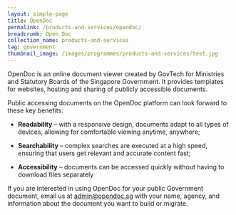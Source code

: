 ```yaml
---
layout: simple-page
title: OpenDoc
permalink: /products-and-services/opendoc/
breadcrumb: Open Doc
collection_name: products-and-services
tag: government
thumbnail_image: /images/programmes/products-and-services/test.jpg
---
```


OpenDoc is an online document viewer created by GovTech for Ministries and Statutory Boards of the Singapore Government. It provides templates for websites, hosting and sharing of publicly accessible documents.
 
Public accessing documents on the OpenDoc platform can look forward to these key benefits:
 
* **Readability** – with a responsive design, documents adapt to all types of devices, allowing for comfortable viewing anytime, anywhere;

* **Searchability** – complex searches are executed at a high speed, ensuring that users get relevant and accurate content fast;

* **Accessibility** – documents can be accessed quickly without having to download files separately

If you are interested in using OpenDoc for your public Government document, email us at [admin@opendoc.sg](admin@opendoc.sg) with your name, agency, and information about the document you want to build or migrate.
